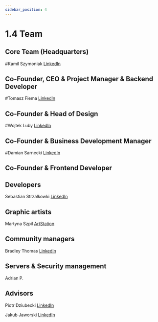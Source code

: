 ```yaml
---
sidebar_position: 4
---
```


# 1.4 Team

## Core Team (Headquarters)

#Kamil Szymoniak <a href="https://www.linkedin.com/in/kamil-szymoniak/">LinkedIn</a>
## Co-Founder, CEO & Project Manager & Backend Developer

#Tomasz Fiema <a href="https://www.linkedin.com/in/tomaszfiema/">LinkedIn</a>
## Co-Founder & Head of Design

#Wojtek Luby <a href="https://www.linkedin.com/in/wojciech-luby/">LinkedIn</a>
## Co-Founder & Business Development Manager

#Damian Sarnecki <a href="https://www.linkedin.com/in/damiansarnecki/">LinkedIn</a>
## Co-Founder & Frontend Developer


## Developers

Sebastian Strzałkowki <a href="https://www.linkedin.com/in/sebastianstrzalkowski/">LinkedIn</a>

## Graphic artists

Martyna Szpil <a href="https://www.artstation.com/kajuart">ArtStation</a>

## Community managers

Bradley Thomas <a href="https://www.linkedin.com/in/bradley-thomas-66469a9b/">LinkedIn</a>

## Servers & Security management

Adrian P.

## Advisors

Piotr Dziubecki <a href="https://www.linkedin.com/in/piotrdziubecki/">LinkedIn</a>

Jakub Jaworski <a href="https://www.linkedin.com/in/jjaworskii/">LinkedIn</a>
